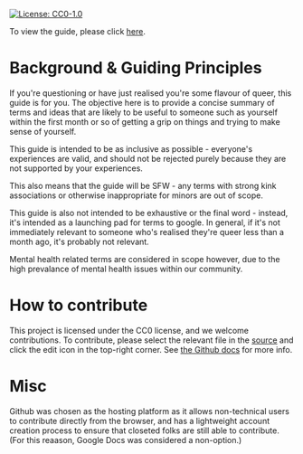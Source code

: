  [![License: CC0-1.0](https://licensebuttons.net/l/zero/1.0/80x15.png)](http://creativecommons.org/publicdomain/zero/1.0/)

To view the guide, please click [here](https://rdnetto.github.io/grsm-survival-guide/index.html).

# Background & Guiding Principles
If you're questioning or have just realised you're some flavour of queer, this guide is for you. The objective here is to provide a concise summary of terms and ideas that are likely to be useful to someone such as yourself within the first month or so of getting a grip on things and trying to make sense of yourself.

This guide is intended to be as inclusive as possible - everyone's experiences are valid, and should not be rejected purely because they are not supported by your experiences.

This also means that the guide will be SFW - any terms with strong kink associations or otherwise inappropriate for minors are out of scope.

This guide is also not intended to be exhaustive or the final word - instead, it's intended as a launching pad for terms to google. In general, if it's not immediately relevant to someone who's realised they're queer less than a month ago, it's probably not relevant.

Mental health related terms are considered in scope however, due to the high prevalance of mental health issues within our community.

# How to contribute
This project is licensed under the CC0 license, and we welcome contributions. To contribute, please select the relevant file in the [source](https://github.com/rdnetto/grsm-survival-guide/) and click the edit icon in the top-right corner. See [the Github docs](https://help.github.com/en/github/managing-files-in-a-repository/editing-files-in-your-repository) for more info.

# Misc
Github was chosen as the hosting platform as it allows non-technical users to contribute directly from the browser, and has a lightweight account creation process to ensure that closeted folks are still able to contribute. (For this reaason, Google Docs was considered a non-option.)

